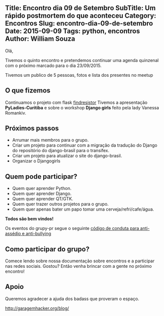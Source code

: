 Title: Encontro dia 09 de Setembro
SubTitle: Um rápido postmortem do que aconteceu
Category: Encontros
Slug: encontro-dia-09-de-setembro
Date: 2015-09-09
Tags: python, encontros
Author: William Souza
---


Olá,

Tivemos o quinto encontro e pretendemos continuar uma agenda quinzenal com o próximo marcado para o dia 23/09/2015.

Tivemos um publico de 5 pessoas, fotos e lista dos presentes no meetup

O que fizemos
-------------

Continuamos o projeto com flask [findresistor](https://github.com/GruPyPR/findresistor)
Tivemos a apresentação **PyLadies-Curitiba** e sobre o workshop **Django girls** feito pela lady Vanessa Romankiv.

Próximos passos
---------------

- Arrumar mais membros para o grupo.
- Criar um projeto para continuar com a migração da tradução do Django do repositório do django-brasil para o transifex.
- Criar um projeto para atualizar o site do django-brasil.
- Organizar o Djangogirls

Quem pode participar?
--------------------

- Quem quer aprender Python.
- Quem quer aprender Django.
- Quem quer aprender QT/GTK.
- Quem quer trazer outros projetos para o grupo.
- Quem quer apenas bater um papo tomar uma cerveja/refri/cafe/água.

**Todos são bem vindos!**

Os eventos do grupy-pr segue o seguinte [código de conduta para anti-assédio e anti-bullying](http://associacao.python.org.br/code-of-conduct/index.html)

Como participar do grupo?
-------------------------

Comece lendo sobre nossa documentação sobre encontros e a participar nas redes sociais.
Gostou? Então venha brincar com a gente no próximo encontro!

Apoio
-----

Queremos agradecer a ajuda dos badass que proveram o espaço.

http://garagemhacker.org/blog/
